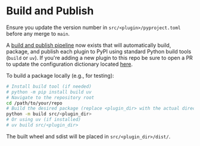 # Build and Publish

Ensure you update the version number in `src/<plugin>/pyproject.toml` before any merge to `main`.

A [build and publish pipeline](https://cicd.odl.mit.edu/teams/main/pipelines/publish-open-edx-plugins-pypi) now exists that will automatically build, package, and publish each plugin to PyPI using standard Python build tools (`build` or `uv`). If you're adding a new plugin to this repo be sure to open a PR to update the configuration dictionary located [here](https://github.com/mitodl/ol-infrastructure/blob/main/src/ol_concourse/pipelines/open_edx/open_edx_plugins/build_publish_plugins.py).

To build a package locally (e.g., for testing):
```bash
# Install build tool (if needed)
# python -m pip install build uv
# Navigate to the repository root
cd /path/to/your/repo
# Build the desired package (replace <plugin_dir> with the actual directory)
python -m build src/<plugin_dir>
# Or using uv (if installed)
# uv build src/<plugin_dir>
```
The built wheel and sdist will be placed in `src/<plugin_dir>/dist/`.
